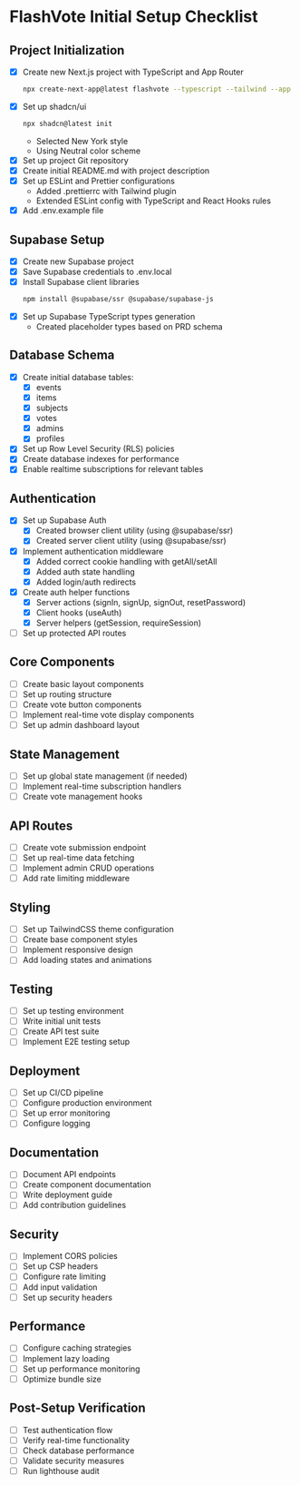 # FlashVote Initial Setup Checklist

## Project Initialization
- [x] Create new Next.js project with TypeScript and App Router
  ```bash
  npx create-next-app@latest flashvote --typescript --tailwind --app
  ```
- [x] Set up shadcn/ui
  ```bash
  npx shadcn@latest init
  ```
  - Selected New York style
  - Using Neutral color scheme
- [x] Set up project Git repository
- [x] Create initial README.md with project description
- [x] Set up ESLint and Prettier configurations
  - Added .prettierrc with Tailwind plugin
  - Extended ESLint config with TypeScript and React Hooks rules
- [x] Add .env.example file

## Supabase Setup
- [x] Create new Supabase project
- [x] Save Supabase credentials to .env.local
- [x] Install Supabase client libraries
  ```bash
  npm install @supabase/ssr @supabase/supabase-js
  ```
- [x] Set up Supabase TypeScript types generation
  - Created placeholder types based on PRD schema

## Database Schema
- [x] Create initial database tables:
  - [x] events
  - [x] items
  - [x] subjects
  - [x] votes
  - [x] admins
  - [x] profiles
- [x] Set up Row Level Security (RLS) policies
- [x] Create database indexes for performance
- [x] Enable realtime subscriptions for relevant tables

## Authentication
- [x] Set up Supabase Auth
  - [x] Created browser client utility (using @supabase/ssr)
  - [x] Created server client utility (using @supabase/ssr)
- [x] Implement authentication middleware
  - [x] Added correct cookie handling with getAll/setAll
  - [x] Added auth state handling
  - [x] Added login/auth redirects
- [x] Create auth helper functions
  - [x] Server actions (signIn, signUp, signOut, resetPassword)
  - [x] Client hooks (useAuth)
  - [x] Server helpers (getSession, requireSession)
- [ ] Set up protected API routes

## Core Components
- [ ] Create basic layout components
- [ ] Set up routing structure
- [ ] Create vote button components
- [ ] Implement real-time vote display components
- [ ] Set up admin dashboard layout

## State Management
- [ ] Set up global state management (if needed)
- [ ] Implement real-time subscription handlers
- [ ] Create vote management hooks

## API Routes
- [ ] Create vote submission endpoint
- [ ] Set up real-time data fetching
- [ ] Implement admin CRUD operations
- [ ] Add rate limiting middleware

## Styling
- [ ] Set up TailwindCSS theme configuration
- [ ] Create base component styles
- [ ] Implement responsive design
- [ ] Add loading states and animations

## Testing
- [ ] Set up testing environment
- [ ] Write initial unit tests
- [ ] Create API test suite
- [ ] Implement E2E testing setup

## Deployment
- [ ] Set up CI/CD pipeline
- [ ] Configure production environment
- [ ] Set up error monitoring
- [ ] Configure logging

## Documentation
- [ ] Document API endpoints
- [ ] Create component documentation
- [ ] Write deployment guide
- [ ] Add contribution guidelines

## Security
- [ ] Implement CORS policies
- [ ] Set up CSP headers
- [ ] Configure rate limiting
- [ ] Add input validation
- [ ] Set up security headers

## Performance
- [ ] Configure caching strategies
- [ ] Implement lazy loading
- [ ] Set up performance monitoring
- [ ] Optimize bundle size

## Post-Setup Verification
- [ ] Test authentication flow
- [ ] Verify real-time functionality
- [ ] Check database performance
- [ ] Validate security measures
- [ ] Run lighthouse audit 